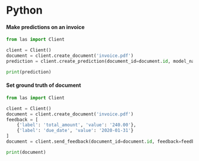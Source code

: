 # Python

#### Make predictions on an invoice

```python
from las import Client

client = Client()
document = client.create_document('invoice.pdf')
prediction = client.create_prediction(document_id=document.id, model_name='invoice')

print(prediction)
```

#### Set ground truth of document

```python
from las import Client

client = Client()
document = client.create_document('invoice.pdf')
feedback = [
    {'label': 'total_amount', 'value': '240.00'},
    {'label': 'due_date', 'value': '2020-01-31'}
]
document = client.send_feedback(document_id=document.id, feedback=feedback)

print(document)
```

